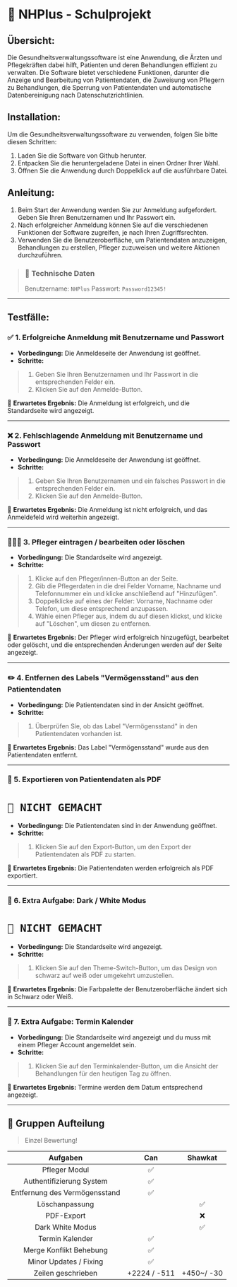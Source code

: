# 🏥 NHPlus - Schulprojekt

## Übersicht:
Die Gesundheitsverwaltungssoftware ist eine Anwendung, die Ärzten und Pflegekräften dabei hilft, Patienten und deren Behandlungen effizient zu verwalten. Die Software bietet verschiedene Funktionen, darunter die Anzeige und Bearbeitung von Patientendaten, die Zuweisung von Pflegern zu Behandlungen, die Sperrung von Patientendaten und automatische Datenbereinigung nach Datenschutzrichtlinien.

## Installation:
Um die Gesundheitsverwaltungssoftware zu verwenden, folgen Sie bitte diesen Schritten:
1. Laden Sie die Software von Github herunter.
2. Entpacken Sie die heruntergeladene Datei in einen Ordner Ihrer Wahl.
3. Öffnen Sie die Anwendung durch Doppelklick auf die ausführbare Datei.

## Anleitung:
1. Beim Start der Anwendung werden Sie zur Anmeldung aufgefordert. Geben Sie Ihren Benutzernamen und Ihr Passwort ein.
2. Nach erfolgreicher Anmeldung können Sie auf die verschiedenen Funktionen der Software zugreifen, je nach Ihren Zugriffsrechten.
3. Verwenden Sie die Benutzeroberfläche, um Patientendaten anzuzeigen, Behandlungen zu erstellen, Pfleger zuzuweisen und weitere Aktionen durchzuführen.

> ###  🚧 Technische Daten
> Benutzername: ``NHPlus``
> Passwort: ``Password12345!``

---

## Testfälle:

### ✅ 1. Erfolgreiche Anmeldung mit Benutzername und Passwort
- **Vorbedingung:** Die Anmeldeseite der Anwendung ist geöffnet.
- **Schritte:**
> 1. Geben Sie Ihren Benutzernamen und Ihr Passwort in die entsprechenden Felder ein.
> 2. Klicken Sie auf den Anmelde-Button.

🎯 **Erwartetes Ergebnis:** Die Anmeldung ist erfolgreich, und die Standardseite wird angezeigt.

---

### ❌ 2. Fehlschlagende Anmeldung mit Benutzername und Passwort
- **Vorbedingung:** Die Anmeldeseite der Anwendung ist geöffnet.
- **Schritte:**
> 1. Geben Sie Ihren Benutzernamen und ein falsches Passwort in die entsprechenden Felder ein.
> 2. Klicken Sie auf den Anmelde-Button.

🎯 **Erwartetes Ergebnis:** Die Anmeldung ist nicht erfolgreich, und das Anmeldefeld wird weiterhin angezeigt.

---

### 👩🏻‍⚕️ 3. Pfleger eintragen / bearbeiten oder löschen
- **Vorbedingung:** Die Standardseite wird angezeigt.
- **Schritte:**
> 1. Klicke auf den Pfleger/innen-Button an der Seite. 
> 2. Gib die Pflegerdaten in die drei Felder Vorname, Nachname und Telefonnummer ein und klicke anschließend auf "Hinzufügen". 
> 3. Doppelklicke auf eines der Felder: Vorname, Nachname oder Telefon, um diese entsprechend anzupassen.
> 4. Wähle einen Pfleger aus, indem du auf diesen klickst, und klicke auf "Löschen", um diesen zu entfernen.

🎯 **Erwartetes Ergebnis:** Der Pfleger wird erfolgreich hinzugefügt, bearbeitet oder gelöscht, und die entsprechenden Änderungen werden auf der Seite angezeigt.

---

### ✏️ 4. Entfernen des Labels "Vermögensstand" aus den Patientendaten
- **Vorbedingung:** Die Patientendaten sind in der Ansicht geöffnet.
- **Schritte:**
> 1. Überprüfen Sie, ob das Label "Vermögensstand" in den Patientendaten vorhanden ist.

🎯 **Erwartetes Ergebnis:** Das Label "Vermögensstand" wurde aus den Patientendaten entfernt.

---

### 📝 5. Exportieren von Patientendaten als PDF
# ``🚨 NICHT GEMACHT``
- **Vorbedingung:** Die Patientendaten sind in der Anwendung geöffnet.
- **Schritte:**
> 1. Klicken Sie auf den Export-Button, um den Export der Patientendaten als PDF zu starten.

🎯 **Erwartetes Ergebnis:** Die Patientendaten werden erfolgreich als PDF exportiert.

---

### 📝 6. Extra Aufgabe: Dark / White Modus
# ``🚨 NICHT GEMACHT``
- **Vorbedingung:** Die Standardseite wird angezeigt.
- **Schritte:**
> 1. Klicken Sie auf den Theme-Switch-Button, um das Design von schwarz auf weiß oder umgekehrt umzustellen.

🎯 **Erwartetes Ergebnis:** Die Farbpalette der Benutzeroberfläche ändert sich in Schwarz oder Weiß.

---

### 📅 7. Extra Aufgabe: Termin Kalender
- **Vorbedingung:** Die Standardseite wird angezeigt und du muss mit einem Pfleger Account angemeldet sein.
- **Schritte:**
> 1. Klicken Sie auf den Terminkalender-Button, um die Ansicht der Behandlungen für den heutigen Tag zu öffnen.

🎯 **Erwartetes Ergebnis:** Termine werden dem Datum entsprechend angezeigt.

---

## 🫨 Gruppen Aufteilung
> Einzel Bewertung!


|           Aufgaben            |     Can      |  Shawkat   |
|:-----------------------------:|:------------:|:----------:|
|         Pfleger Modul         |      ✅       |            |
|   Authentifizierung System    |      ✅       |            |
| Entfernung des Vermögensstand |      ✅       |            |
|        Löschanpassung         |              |     ✅      |
|          PDF-Export           |              |     ❌      |
|       Dark White Modus        |              |     ✅      |
|        Termin Kalender        |      ✅       |            |
|    Merge Konflikt Behebung    |      ✅       |            |
|    Minor Updates / Fixing     |      ✅       |            |
|      Zeilen geschrieben       | +2224 / -511 | +450~/ -30 |